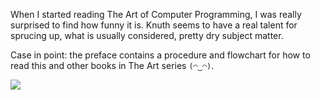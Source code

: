 When I started reading The Art of Computer Programming, I was really surprised
to find how funny it is.  Knuth seems to have a real talent for sprucing up,
what is usually considered, pretty dry subject matter.

Case in point: the preface contains a procedure and flowchart for how to read
this and other books in The Art series `(◠‿◠)`.

![](http://media.tumblr.com/05d52d98bf0e53c3492642cbfd325e3f/tumblr_inline_mgwaf5OsFF1qeuor7.png)
